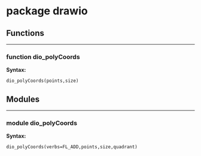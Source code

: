 # package drawio


## Functions


---

### function dio_polyCoords

__Syntax:__

    dio_polyCoords(points,size)

## Modules


---

### module dio_polyCoords

__Syntax:__

    dio_polyCoords(verbs=FL_ADD,points,size,quadrant)

